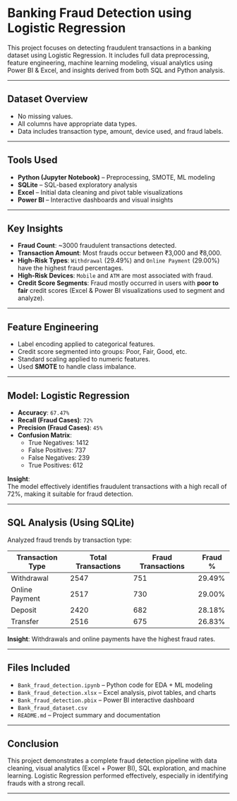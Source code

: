 # Banking Fraud Detection using Logistic Regression

This project focuses on detecting fraudulent transactions in a banking dataset using Logistic Regression.
It includes full data preprocessing, feature engineering, machine learning modeling, visual analytics using Power BI & Excel, and insights derived from both SQL and Python analysis.

---

## Dataset Overview

- No missing values.
- All columns have appropriate data types.
- Data includes transaction type, amount, device used, and fraud labels.

---

## Tools Used

- **Python (Jupyter Notebook)** – Preprocessing, SMOTE, ML modeling
- **SQLite** – SQL-based exploratory analysis
- **Excel** – Initial data cleaning and pivot table visualizations
- **Power BI** – Interactive dashboards and visual insights

---

## Key Insights

- **Fraud Count**: ~3000 fraudulent transactions detected.
- **Transaction Amount**: Most frauds occur between ₹3,000 and ₹8,000.
- **High-Risk Types**: `Withdrawal` (29.49%) and `Online Payment` (29.00%) have the highest fraud percentages.
- **High-Risk Devices**: `Mobile` and `ATM` are most associated with fraud.
- **Credit Score Segments**: Fraud mostly occurred in users with **poor to fair** credit scores (Excel & Power BI visualizations used to segment and analyze).

---

## Feature Engineering

- Label encoding applied to categorical features.
- Credit score segmented into groups: Poor, Fair, Good, etc.
- Standard scaling applied to numeric features.
- Used **SMOTE** to handle class imbalance.

---

## Model: Logistic Regression

- **Accuracy**: `67.47%`
- **Recall (Fraud Cases)**: `72%` 
- **Precision (Fraud Cases)**: `45%`
- **Confusion Matrix**:
  - True Negatives: 1412
  - False Positives: 737
  - False Negatives: 239
  - True Positives: 612

**Insight**:  
The model effectively identifies fraudulent transactions with a high recall of 72%, making it suitable for fraud detection.

---

## SQL Analysis (Using SQLite)

Analyzed fraud trends by transaction type:

| Transaction Type | Total Transactions | Fraud Transactions | Fraud % |
|------------------|--------------------|---------------------|---------|
| Withdrawal        | 2547               | 751                 | 29.49%  |
| Online Payment    | 2517               | 730                 | 29.00%  |
| Deposit           | 2420               | 682                 | 28.18%  |
| Transfer          | 2516               | 675                 | 26.83%  |

**Insight**: Withdrawals and online payments have the highest fraud rates.

---

##  Files Included

- `Bank_fraud_detection.ipynb` – Python code for EDA + ML modeling
- `Bank_fraud_detection.xlsx` – Excel analysis, pivot tables, and charts
- `Bank_fraud_detection.pbix` – Power BI interactive dashboard
- `Bank_fraud_dataset.csv`
- `README.md` – Project summary and documentation

---

## Conclusion

This project demonstrates a complete fraud detection pipeline with data cleaning, visual analytics (Excel + Power BI), SQL exploration, and
machine learning. Logistic Regression performed effectively, especially in identifying frauds with a strong recall.

---

